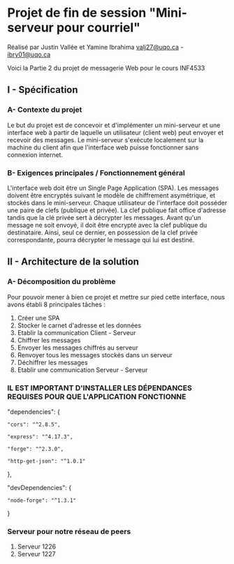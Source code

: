 # Projet de fin de session "Mini-serveur pour courriel"

Réalisé par Justin Vallée et Yamine Ibrahima
            valj27@uqo.ca  -  ibry01@uqo.ca
            
Voici la Partie 2 du projet de messagerie Web pour le cours INF4533


## I - Spécification
	

### A- Contexte du projet 

Le but du projet est de concevoir et d'implémenter un mini-serveur et une interface web à partir de laquelle un utilisateur (client web) peut envoyer et recevoir des messages. Le mini-serveur s'exécute localement sur la machine du client afin que l'interface web puisse fonctionner sans connexion internet.	

### B- Exigences principales / Fonctionnement général

L'interface web doit être un Single Page Application (SPA). 
Les messages doivent être encryptés suivant le modèle de chiffrement asymétrique, et stockés dans le mini-serveur.
Chaque utilisateur de l'interface doit posséder une paire de clefs (publique et privée).
La clef publique fait office d'adresse tandis que la clé privée sert à décrypter les messages.
Avant qu'un message ne soit envoyé, il doit être encrypté avec la clef publique du destinataire. Ainsi, seul ce dernier, en possession de la clef privée correspondante, pourra décrypter le message qui lui est destiné.


## II - Architecture de la solution

### A- Décomposition du problème

Pour pouvoir mener à bien ce projet et mettre sur pied cette interface, nous avons établi 8 principales tâches :

1. Créer une SPA
2. Stocker le carnet d'adresse et les données
3. Etablir la communication Client - Serveur
4. Chiffrer les messages
5. Envoyer les messages chiffrés au serveur
6. Renvoyer tous les messages stockés dans un serveur
7. Déchiffrer les messages
8. Etablir une communication Serveur - Serveur 


### IL EST IMPORTANT D'INSTALLER LES DÉPENDANCES REQUISES POUR QUE L'APPLICATION FONCTIONNE

  "dependencies": {
  
    "cors": "^2.8.5",
    
    "express": "^4.17.3",
    
    "forge": "^2.3.0",
    
    "http-get-json": "^1.0.1"
  },
  
  "devDependencies": {
  
    "node-forge": "^1.3.1"
  }
  
### Serveur pour notre réseau de peers

1. Serveur 1226
2. Serveur 1227


